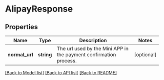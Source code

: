 # AlipayResponse

## Properties
Name | Type | Description | Notes
------------ | ------------- | ------------- | -------------
**normal_url** | **string** | The url used by the Mini APP in the payment confirmation process. | [optional] 

[[Back to Model list]](../../README.md#documentation-for-models) [[Back to API list]](../../README.md#documentation-for-api-endpoints) [[Back to README]](../../README.md)

